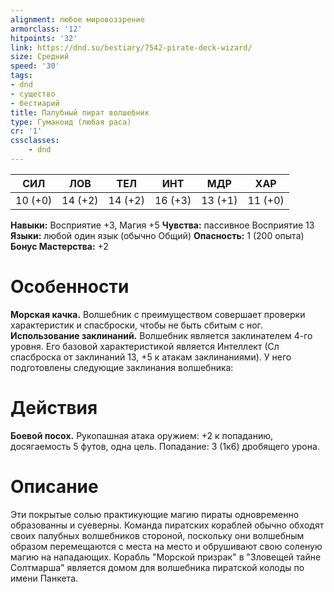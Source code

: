 ```yaml
---
alignment: любое мировоззрение
armorclass: '12'
hitpoints: '32'
link: https://dnd.su/bestiary/7542-pirate-deck-wizard/
size: Средний
speed: '30'
tags:
- dnd
- существо
- бестиарий
title: Палубный пират волшебник
type: Гуманоид (любая раса)
cr: '1'
cssclasses:
    - dnd
---
```



| СИЛ | ЛОВ | ТЕЛ | ИНТ | МДР | ХАР |
|---|---|---|---|---|---|
| 10 (+0) | 14 (+2) | 14 (+2) | 16 (+3) | 13 (+1) | 11 (+0) |
**Навыки:** Восприятие +3, Магия +5
**Чувства:** пассивное Восприятие 13
**Языки:** любой один язык (обычно Общий)
**Опасность:** 1 (200 опыта)
**Бонус Мастерства:** +2


# Особенности
**Морская качка.** Волшебник с преимуществом совершает проверки характеристик и спасброски, чтобы не быть сбитым с ног.
**Использование заклинаний.** Волшебник является заклинателем 4-го уровня. Его базовой характеристикой является Интеллект (Сл спасброска от заклинаний 13, +5 к атакам заклинаниями). У него подготовлены следующие заклинания волшебника:


# Действия
**Боевой посох.** Рукопашная атака оружием: +2 к попаданию, досягаемость 5 футов, одна цель. Попадание: 3 (1к6) дробящего урона.


# Описание
Эти покрытые солью практикующие магию пираты одновременно образованны и суеверны. Команда пиратских кораблей обычно обходят своих палубных волшебников стороной, поскольку они волшебным образом перемещаются с места на место и обрушивают свою соленую магию на нападающих. Корабль "Морской призрак" в "Зловещей тайне Солтмарша" является домом для волшебника пиратской колоды по имени Панкета.